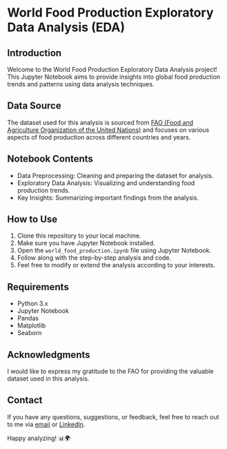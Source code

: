 # World Food Production Exploratory Data Analysis (EDA)

## Introduction

Welcome to the World Food Production Exploratory Data Analysis project! This Jupyter Notebook aims to provide insights into global food production trends and patterns using data analysis techniques.

## Data Source

The dataset used for this analysis is sourced from [FAO (Food and Agriculture Organization of the United Nations)](http://www.fao.org/faostat/en/#data) and focuses on various aspects of food production across different countries and years.

## Notebook Contents

- Data Preprocessing: Cleaning and preparing the dataset for analysis.
- Exploratory Data Analysis: Visualizing and understanding food production trends.
- Key Insights: Summarizing important findings from the analysis.

## How to Use

1. Clone this repository to your local machine.
2. Make sure you have Jupyter Notebook installed.
3. Open the `world_food_production.ipynb` file using Jupyter Notebook.
4. Follow along with the step-by-step analysis and code.
5. Feel free to modify or extend the analysis according to your interests.

## Requirements

- Python 3.x
- Jupyter Notebook
- Pandas
- Matplotlib
- Seaborn

## Acknowledgments

I would like to express my gratitude to the FAO for providing the valuable dataset used in this analysis.

## Contact

If you have any questions, suggestions, or feedback, feel free to reach out to me via [email](millikevin2@gmail.com) or [LinkedIn](https://www.linkedin.com/in/kevin-milli/).

Happy analyzing! 📊🌍
